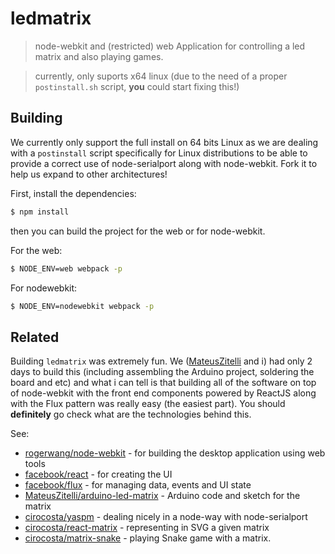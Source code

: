 # ledmatrix

> node-webkit and (restricted) web Application for controlling a led matrix and also playing games.

> currently, only suports x64 linux (due to the need of a proper `postinstall.sh` script,  **you** could start fixing this!)

## Building

We currently only support the full install on 64 bits Linux as we are dealing with a `postinstall` script specifically for Linux distributions to be able to provide a correct use of node-serialport along with node-webkit. Fork it to help us expand to other architectures!

First, install the dependencies:

```sh
$ npm install
```
then you can build the project for the web or for node-webkit.

For the web:

```sh
$ NODE_ENV=web webpack -p
```

For nodewebkit:
```sh
$ NODE_ENV=nodewebkit webpack -p
```


## Related

Building `ledmatrix` was extremely fun. We ([MateusZitelli](https://www.github.com/MateusZitelli) and i) had only 2 days to build this (including assembling the Arduino project, soldering the board and etc) and what i can tell is that building all of the software on top of node-webkit with the front end components powered by ReactJS along with the Flux pattern was really easy (the easiest part). You should **definitely** go check what are the technologies behind this.

See:

- [rogerwang/node-webkit](https://www.github.com/rogerwang/node-webkit) - for building the desktop application using web tools
- [facebook/react](https://www.github.com/facebook/react) - for creating the UI
- [facebook/flux](https://www.github.com/facebook/flux) - for managing data, events and UI state
- [MateusZitelli/arduino-led-matrix](https://www.github.com/MateusZitelli/arduino-led-matrix) - Arduino code and sketch for the matrix
- [cirocosta/yaspm](https://www.github.com/cirocosta/yaspm) - dealing nicely in a node-way with node-serialport
- [cirocosta/react-matrix](https://www.github.com/cirocosta/react-matrix) - representing in SVG a given matrix
- [cirocosta/matrix-snake](https://www.github.com/cirocosta/matrix-snake) - playing Snake game with a matrix.
